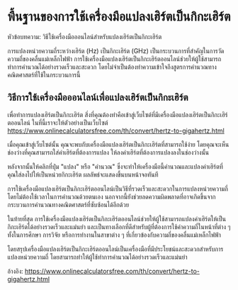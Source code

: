 พื้นฐานของการใช้เครื่องมือแปลงเฮิร์ตเป็นกิกะเฮิร์ต
==================================================

หัวข้อบทความ: วิธีใช้เครื่องมือออนไลน์สำหรับแปลงเฮิร์ตเป็นกิกะเฮิร์ต

การแปลงหน่วยความถี่ระหว่างเฮิร์ต (Hz) เป็นกิกะเฮิร์ต (GHz) เป็นกระบวนการที่สำคัญในการวัดความถี่ของคลื่นแม่เหล็กไฟฟ้า การใช้เครื่องมือแปลงเฮิร์ตเป็นกิกะเฮิร์ตออนไลน์ช่วยให้ผู้ใช้สามารถทำการคำนวณได้อย่างรวดเร็วและสะดวก โดยไม่จำเป็นต้องทำความเข้าใจถึงสูตรการคำนวณทางคณิตศาสตร์ที่ใช้ในกระบวนการนี้

วิธีการใช้เครื่องมือออนไลน์เพื่อแปลงเฮิร์ตเป็นกิกะเฮิร์ต
--------------------------------------------------------

เพื่อทำการแปลงเฮิร์ตเป็นกิกะเฮิร์ต สิ่งที่คุณต้องทำคือเข้าสู่เว็บไซต์ที่มีเครื่องมือแปลงเฮิร์ตเป็นกิกะเฮิร์ตออนไลน์ ในที่นี้เราจะให้ตัวอย่างเป็นเว็บไซต์ <https://www.onlinecalculatorsfree.com/th/convert/hertz-to-gigahertz.html>

เมื่อคุณเข้าสู่เว็บไซต์นั้น คุณจะพบกับเครื่องมือแปลงเฮิร์ตเป็นกิกะเฮิร์ตที่สามารถใช้ง่าย โดยคุณจะเห็นช่องว่างที่คุณสามารถใส่ค่าเฮิร์ตที่ต้องการแปลง ให้ลงค่าเฮิร์ตที่ต้องการแปลงลงในช่องว่างนั้น

หลังจากนั้นให้คลิกที่ปุ่ม "แปลง" หรือ "คำนวณ" ซึ่งจะทำให้เครื่องมือนี้คำนวณและแปลงค่าเฮิร์ตที่คุณใส่ลงไปให้เป็นหน่วยกิกะเฮิร์ต ผลลัพธ์จะแสดงขึ้นบนหน้าจอทันที

การใช้เครื่องมือแปลงเฮิร์ตเป็นกิกะเฮิร์ตออนไลน์เป็นวิธีที่รวดเร็วและสะดวกในการแปลงหน่วยความถี่ โดยไม่ต้องใช้เวลาในการคำนวณด้วยตนเอง นอกจากนี้ยังช่วยลดความผิดพลาดที่อาจเกิดขึ้นจากกระบวนการคำนวณทางคณิตศาสตร์ที่ซับซ้อนได้อีกด้วย

ในท้ายที่สุด การใช้เครื่องมือแปลงเฮิร์ตเป็นกิกะเฮิร์ตออนไลน์ช่วยให้ผู้ใช้สามารถแปลงค่าเฮิร์ตให้เป็นกิกะเฮิร์ตได้อย่างรวดเร็วและแม่นยำ และเป็นทางเลือกที่ดีสำหรับผู้ที่ต้องการใช้ค่าความถี่ในหน้าที่ต่าง ๆ ทั้งในการศึกษา การวิจัย หรือการทำงานในสาขาต่าง ๆ ที่เกี่ยวข้องกับความถี่ของคลื่นแม่เหล็กไฟฟ้า

โดยสรุปเครื่องมือแปลงเฮิร์ตเป็นกิกะเฮิร์ตออนไลน์เป็นเครื่องมือที่มีประโยชน์และสะดวกสำหรับการแปลงหน่วยความถี่ โดยสามารถทำให้ผู้ใช้ทำการคำนวณได้อย่างรวดเร็วและแม่นยำ

อ้างอิง: <https://www.onlinecalculatorsfree.com/th/convert/hertz-to-gigahertz.html>